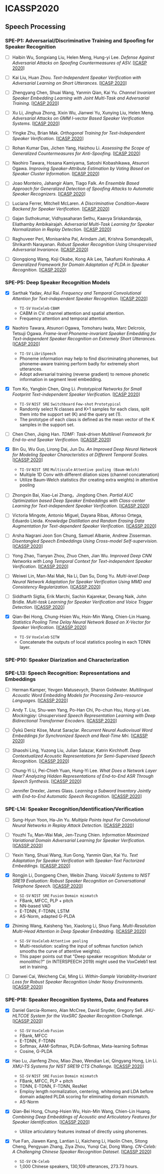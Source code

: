 # ICASSP2020

## Speech Processing

### SPE-P1: Adversarial/Discriminative Training and Spoofing for Speaker Recognition

- [ ] Haibin Wu, Songxiang Liu, Helen Meng, Hung-yi Lee. *Defense Against Adversarial Attacks on Spoofing Countermeasures of ASV.* [[ICASP 2020](https://ieeexplore.ieee.org/document/9053643)]

- [ ] Kai Liu, Huan Zhou. *Text-Independent Speaker Verification with Adversarial Learning on Short Utterances.* [[ICASP 2020](https://ieeexplore.ieee.org/document/9054036)]

- [ ] Zhengyang Chen, Shuai Wang, Yanmin Qian, Kai Yu. *Channel Invariant Speaker Embedding Learning with Joint Multi-Task and Adversarial Training.* [[ICASP 2020](https://ieeexplore.ieee.org/document/9053905)]

- [ ] Xu Li, Jinghua Zhong, Xixin Wu, Jianwei Yu, Xunying Liu, Helen Meng. *Adversarial Attacks on GMM I-vector Based Speaker Verification Systems.* [[ICASP 2020](https://ieeexplore.ieee.org/document/9053076)]

- [ ] Yingke Zhu, Brian Mak. *Orthogonal Training for Text-Independent Speaker Verification.* [[ICASP 2020](https://ieeexplore.ieee.org/document/9053198)]

- [ ] Rohan Kumar Das, Jichen Yang, Haizhou Li. *Assessing the Scope of Generalized Countermeasures for Anti-Spoofing.* [[ICASP 2020](https://ieeexplore.ieee.org/document/9053086)]

- [ ] Naohiro Tawara, Hosana Kamiyama, Satoshi Kobashikawa, Atsunori Ogawa. *Improving Speaker-Attribute Estimation by Voting Based on Speaker Cluster Information.* [[ICASP 2020](https://ieeexplore.ieee.org/document/9053583)]

- [ ] Joao Monteiro, Jahangir Alam, Tiago Falk. *An Ensemble Based Approach for Generalized Detection of Spoofing Attacks to Automatic Speaker Recognizers.* [[ICASP 2020](https://ieeexplore.ieee.org/document/9054558)]

- [ ] Luciana Ferrer, Mitchell McLaren. *A Discriminative Condition-Aware Backend for Speaker Verification.* [[ICASP 2020](https://ieeexplore.ieee.org/document/9053485)]

- [ ] Gajan Suthokumar, Vidhyasaharan Sethu, Kaavya Sriskandaraja, Eliathamby Ambikairajah. *Adversarial Multi-Task Learning for Speaker Normalization in Replay Detection.* [[ICASP 2020](https://ieeexplore.ieee.org/document/9054322)]

- [ ] Raghuveer Peri, Monisankha Pal, Arindam Jati, Krishna Somandepalli, Shrikanth Narayanan. *Robust Speaker Recognition Using Unsupervised Adversarial Invariance.* [[ICASP 2020](https://ieeexplore.ieee.org/document/9054601/)]

- [ ] Qiongqiong Wang, Koji Okabe, Kong Aik Lee, Takafumi Koshinaka. *A Generalized Framework for Domain Adaptation of PLDA in Speaker Recognition.* [[ICASP 2020](https://ieeexplore.ieee.org/document/9054113)]

### SPE-P5: Deep Speaker Recognition Models

- [x] Sarthak Yadav, Atul Rai. *Frequency and Temporal Convolutional Attention for Text-independent Speaker Recognition.* [[ICASP 2020](https://ieeexplore.ieee.org/document/9054440/)]
  - `TI-SV` `VoxCeleb` `CBAM`
  - CABM in CV: channel attention and spatial attention.
  - Frequency attention and temporal attention.

- [x] Naohiro Tawara, Atsunori Ogawa, Tomoharu Iwata, Marc Delcroix, Tetsuji Ogawa. *Frame-level Phoneme-invariant Speaker Embedding for Text-independent Speaker Recognition on Extremely Short Utterances.* [[ICASP 2020](https://ieeexplore.ieee.org/document/9053871/)]
  - `TI-SV` `LibriSpeech`
  - Phoneme information may help to find discriminating phonemes, but phoneme-aware training perform badly for extremely short utterances.
  - Adopt adversarial training (reverse gradient) to remove phonetic information in segment level embedding.

- [x] Tom Ko, Yangbin Chen, Qing Li. *Prototypical Networks for Small Footprint Text-independent Speaker Verification.* [[ICASP 2020](https://ieeexplore.ieee.org/document/9054471/)]
  - `TI-SV` `NIST SRE` `Switchboard` `Few-shot` `Prototypical`
  - Randomly select N classes and K+1 samples for each class, split them into the support set (K) and the query set (1).
  - The prototype of each class is defined as the mean vector of the K samples in the support set.

- [ ] Chen Chen, Jiqing Han. *TDMF: Task-driven Multilevel Framework for End-to-end Speaker Verification.* [[ICASSP 2020](https://ieeexplore.ieee.org/document/9052957/)]

- [x] Bin Gu, Wu Guo, Lirong Dai, Jun Du. *An Improved Deep Neural Network for Modeling Speaker Characteristics at Different Temporal Scales.* [[ICASSP 2020](https://ieeexplore.ieee.org/document/9054151)]
  - `TI-SV` `NIST SRE` `Multiscale` `Attentive pooling (Baum-Welch)`
  - Multiple 1D Conv with different dilation sizes (channel concatenation)
  - Utilize Baum-Welch statistics (for creating extra weights) in attentive pooling

- [ ] Zhongxin Bai, Xiao-Lei Zhang，Jingdong Chen. *Partial AUC Optimization based Deep Speaker Embeddings with Class-center Learning for Text-independent Speaker Verification.* [[ICASSP 2020](https://ieeexplore.ieee.org/document/9053674/)]

- [ ] Victoria Mingote, Antonio Miguel, Dayana Ribas, Alfonso Ortega, Eduardo Lleida. *Knowledge Distillation and Random Erasing Data Augmentation for Text-dependent Speaker Verification.* [[ICASSP 2020](https://ieeexplore.ieee.org/document/9053153)]

- [ ] Arsha Nagrani Joon Son Chung, Samuel Albanie, Andrew Zisserman. *Disentangled Speech Embeddings Using Cross-model Self-supervision.* [[ICASSP 2020](https://ieeexplore.ieee.org/document/9054057)]

- [ ] Yong Zhao, Tianyan Zhou, Zhuo Chen, Jian Wu. *Improved Deep CNN Networks with Long Temporal Context for Text-independent Speaker Verification.* [[ICASSP 2020](https://ieeexplore.ieee.org/document/9053767)]

- [ ] Weiwei Lin, Man-Mai Mak, Na Li, Dan Su, Dong Yu. *Multi-level Deep Neural Network Adaptation for Speaker Verification Using MMD and Consistency Regularization.* [[ICASSP 2020](https://ieeexplore.ieee.org/document/9054134)]

- [ ] Siddharth Sigtia, Erik Marchi, Sachin Kajarekar, Devang Naik, John Bridle. *Multi-task Learning for Speaker Verification and Voice Trigger Detection.* [[ICASSP 2020](https://ieeexplore.ieee.org/document/9054760)]

- [x] Qian-Bei Hong, Chung-Hsien Wu, Hsin-Min Wang, Chien-Lin Huang. *Statistics Pooling Time Delay Neural Network Based on X-Vector for Speaker Verification.* [[ICASSP 2020](https://ieeexplore.ieee.org/document/9054350)]
  - `TI-SV` `VoxCeleb` `SITW`
  -  Concatenate the outputs of local statistics pooling in each TDNN layer.

### SPE-P10: Speaker Diarization and Characterization

### SPE-L13: Speech Recognition: Representations and Embeddings

- [ ] Herman Kamper, Yevgen Matusevych, Sharon Goldwater. *Multilingual Acoustic Word Embedding Models for Processing Zero-resource Languages.* [[ICASSP 2020](https://ieeexplore.ieee.org/document/9054202)]

- [ ] Andy T. Liu, Shu-wen Yang, Po-Han Chi, Po-chun Hsu, Hung-yi Lee. *Mockingjay: Unsupervised Speech Representation Learning with Deep Bidirectional Transformer Encoders.* [[ICASSP 2020](https://ieeexplore.ieee.org/document/9054458)]

- [ ] Öykü Deniz Köse, Murat Saraçlar. *Recurrent Neural Audiovisual Word Embeddings for Synchronized Speech and Real-Time Mri.* [[ICASSP 2020](https://ieeexplore.ieee.org/document/9053322)]

- [ ] Shaoshi Ling, Yuzong Liu, Julian Salazar, Katrin Kirchhoff. *Deep Contextualized Acoustic Representations for Semi-Supervised Speech Recognition.* [[ICASSP 2020](https://ieeexplore.ieee.org/document/9053176)]

- [ ] Chung-Yi Li, Pei-Chieh Yuan, Hung-Yi Lee. *What Does a Network Layer Hear? Analyzing Hidden Representations of End-to-End ASR Through Speech Synthesis.* [[ICASSP 2020](https://ieeexplore.ieee.org/document/9054675)]

- [ ] Jennifer Drexler, James Glass. *Learning a Subword Inventory Jointly with End-to-End Automatic Speech Recognition.* [[ICASSP 2020](https://ieeexplore.ieee.org/document/9053736)]

### SPE-L14: Speaker Recognition/Identification/Verification

- [ ] Sung-Hyun Yoon, Ha-Jin Yu. *Multiple Points Input For Convolutional Neural Networks in Replay Attack Detection.* [[ICASSP 2020](https://ieeexplore.ieee.org/document/9053303)]

- [ ] Youzhi Tu, Man-Wai Mak, Jen-Tzung Chien. *Information Maximized Variational Domain Adversarial Learning for Speaker Verification.* [[ICASSP 2020](https://ieeexplore.ieee.org/document/9053735)]

- [ ] Yexin Yang, Shuai Wang, Xun Gong, Yanmin Qian, Kai Yu. *Text Adaptation for Speaker Verification with Speaker-Text Factorized Embeddings.* [[ICASSP 2020](https://ieeexplore.ieee.org/document/9054333)]

- [x] Rongjin Li, Dongpeng Chen, Weibin Zhang. *VoiceAI Systems to NIST SRE19 Evaluation: Robust Speaker Recognition on Conversational Telephone Speech.* [[ICASSP 2020](https://ieeexplore.ieee.org/document/9054624)]
  - `SI-SV` `NIST SRE` `Fusion` `Domain mismatch`
  - FBank, MFCC, PLP + pitch
  - NN-based VAD
  - E-TDNN, F-TDNN, LSTM
  - AS-Norm, adapted G-PLDA

- [x] Zhiming Wang, Kaisheng Yao, Xiaolong Li, Shuo Fang. *Multi-Resolution Multi-Head Attention in Deep Speaker Embedding.* [[ICASSP 2020](https://ieeexplore.ieee.org/document/9053217)]
  - `SI-SV` `VoxCeleb` `Attentive pooling`
  - Multi-resolution: scaling the input of softmax function (which smooths the curve of attentive weights).
  - This paper points out that "Deep speaker recognition: Modular or monolithic?" (in INTERSPEECH 2019) might used the VoxCeleb1 test set in training.

- [ ] Danwei Cai, Weicheng Cai, Ming Li. *Within-Sample Variability-Invariant Loss for Robust Speaker Recognition Under Noisy Environments.* [[ICASSP 2020](https://ieeexplore.ieee.org/document/9053407)]

### SPE-P18: Speaker Recognition Systems, Data and Features

- [x] Daniel Garcia-Romero, Alan McCree, David Snyder, Gregory Sell. *JHU-HLTCOE System for the VoxSRC Speaker Recognition Challenge.* [[ICASSP 2020](https://ieeexplore.ieee.org/document/9053209)]
  - `SI-SV` `VoxCeleb` `Fusion`
  - FBank, MFCC
  - E-TDNN, F-TDNN
  - Softmax, AAM-Softmax, PLDA-Softmax, Meta-learning Softmax
  - Cosine, G-PLDA

- [x] Hao Lu, Jianfeng Zhou, Miao Zhao, Wendian Lei, Qingyang Hong, Lin Li. *XMU-TS Systems for NIST SRE19 CTS Challenge.* [[ICASSP 2020](https://ieeexplore.ieee.org/document/9053080)]
  - `SI-SV` `NIST SRE` `Fusion` `Domain mismatch`
  - FBank, MFCC, PLP + pitch
  - TDNN, E-TDNN, F-TDNN, ResNet
  - Employ length normalization, centering, whitening and LDA before domain adapted PLDA scoring for eliminating domain mismatch.
  - AS-Norm

- [x] Qian-Bei Hong, Chung-Hsien Wu, Hsin-Min Wang, Chien-Lin Huang. *Combining Deep Embeddings of Acoustic and Articulatory Features for Speaker Identification.* [[ICASSP 2020](https://ieeexplore.ieee.org/document/9053640/)]
  - Utilize articulatory features instead of directly using phonemes.

- [x] Yue Fan, Jiawen Kang, Lantian Li, Kaicheng Li, Haolin Chen, Sitong Cheng, Pengyuan Zhang, Ziya Zhou, Yunqi Cai, Dong Wang. *CN-Celeb: A Challenging Chinese Speaker Recognition Dataset.* [[ICASSP 2020](https://ieeexplore.ieee.org/document/9054017)]
  - `SI-SV` `CN-Celeb`
  - 1,000 Chinese speakers, 130,109 utterances, 273.73 hours.
